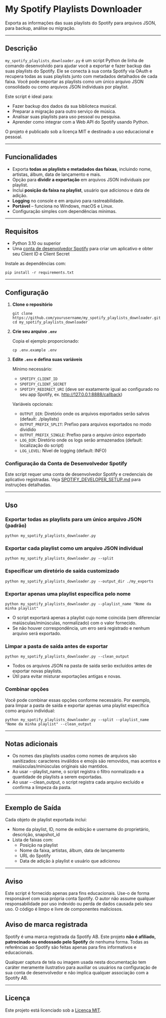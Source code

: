 # My Spotify Playlists Downloader

Exporta as informações das suas playlists do Spotify para arquivos JSON, para backup, análise ou migração.

---

## Descrição

`my_spotify_playlists_downloader.py` é um script Python de linha de comando desenvolvido para ajudar você a exportar e
fazer backup das suas playlists do Spotify. Ele se conecta à sua conta Spotify via OAuth e recupera todas as suas
playlists junto com metadados detalhados de cada faixa. Você pode exportar as playlists como um único arquivo JSON
consolidado ou como arquivos JSON individuais por playlist.

Este script é ideal para:

- Fazer backup dos dados da sua biblioteca musical.
- Preparar a migração para outro serviço de música.
- Analisar suas playlists para uso pessoal ou pesquisa.
- Aprender como integrar com a Web API do Spotify usando Python.

O projeto é publicado sob a licença MIT e destinado a uso educacional e pessoal.

---

## Funcionalidades

- Exporta **todas as playlists e metadados das faixas**, incluindo nome, artistas, álbum, data de lançamento e mais.
- Opção para **dividir a exportação** em arquivos JSON individuais por playlist.
- Inclui **posição da faixa na playlist**, usuário que adicionou e data de adição.
- **Logging** no console e em arquivo para rastreabilidade.
- **Portável** – funciona no Windows, macOS e Linux.
- Configuração simples com dependências mínimas.

---

## Requisitos

- Python 3.10 ou superior
- Uma [conta de desenvolvedor Spotify](SPOTIFY_DEVELOPER_SETUP.md) para criar um aplicativo e obter seu Client ID e
  Client Secret

Instale as dependências com:

```shell
pip install -r requirements.txt
```

---

## Configuração

1. **Clone o repositório**

    ```shell
    git clone https://github.com/yourusername/my_spotify_playlists_downloader.git
    cd my_spotify_playlists_downloader
    ```

2. **Crie seu arquivo `.env`**

   Copia el ejemplo proporcionado:

    ```shell
    cp .env.example .env
    ```

3. **Edite `.env` e defina suas variáveis**

   Mínimo necessário:

    - `SPOTIFY_CLIENT_ID`
    - `SPOTIFY_CLIENT_SECRET`
    - `SPOTIFY_REDIRECT_URI` (deve ser exatamente igual ao configurado no seu app Spotify,
      ex. <http://127.0.0.1:8888/callback>)

   Variáveis opcionais:

    - `OUTPUT_DIR`: Diretório onde os arquivos exportados serão salvos (default: ./playlists)
    - `OUTPUT_PREFIX_SPLIT`: Prefixo para arquivos exportados no modo dividido
    - `OUTPUT_PREFIX_SINGLE`: Prefixo para o arquivo único exportado
    - `LOG_DIR`: Diretório onde os logs serão armazenados (default: localização do script)
    - `LOG_LEVEL`: Nível de logging (default: INFO)

### Configuração da Conta de Desenvolvedor Spotify

Este script requer uma conta de desenvolvedor Spotify e credenciais de aplicativo registradas.
Veja [SPOTIFY_DEVELOPER_SETUP.md](SPOTIFY_DEVELOPER_SETUP.md) para instruções detalhadas.

---

## Uso

### Exportar todas as playlists para um único arquivo JSON (padrão)

```shell
python my_spotify_playlists_downloader.py
```

### Exportar cada playlist como um arquivo JSON individual

```shell
python my_spotify_playlists_downloader.py --split
```

### Especificar um diretório de saída customizado

```shell
python my_spotify_playlists_downloader.py --output_dir ./my_exports
```

### Exportar apenas uma playlist específica pelo nome

```shell
python my_spotify_playlists_downloader.py --playlist_name "Nome da minha playlist"
```

- O script exportará apenas a playlist cujo nome coincida (sem diferenciar maiúsculas/minúsculas, normalizado) com o
  valor fornecido.
- Se não houver correspondência, um erro será registrado e nenhum arquivo será exportado.

### Limpar a pasta de saída antes de exportar

```shell
python my_spotify_playlists_downloader.py --clean_output
```

- Todos os arquivos JSON na pasta de saída serão excluídos antes de exportar novas playlists.
- Útil para evitar misturar exportações antigas e novas.

### Combinar opções

Você pode combinar essas opções conforme necessário. Por exemplo, para limpar a pasta de saída e exportar apenas uma
playlist específica como arquivo individual:

```shell
python my_spotify_playlists_downloader.py --split --playlist_name "Nome da minha playlist" --clean_output
```

---

## Notas adicionais

- Os nomes das playlists usados como nomes de arquivos são sanitizados: caracteres inválidos e emojis são removidos, mas
  acentos e maiúsculas/minúsculas originais são mantidos.
- Ao usar --playlist_name, o script registra o filtro normalizado e a quantidade de playlists a serem exportadas.
- Ao usar --clean_output, o script registra cada arquivo excluído e confirma a limpeza da pasta.

---

## Exemplo de Saída

Cada objeto de playlist exportada inclui:

- Nome da playlist, ID, nome de exibição e username do proprietário, descrição, snapshot_id
- Lista de faixas com:
  - Posição na playlist
  - Nome da faixa, artistas, álbum, data de lançamento
  - URL do Spotify
  - Data de adição à playlist e usuário que adicionou

---

## Aviso

Este script é fornecido apenas para fins educacionais.
Use-o de forma responsável com sua própria conta Spotify.
O autor não assume qualquer responsabilidade por uso indevido ou perda de dados causada pelo seu uso.
O código é limpo e livre de componentes maliciosos.

## Aviso de marca registrada

Spotify é uma marca registrada da Spotify AB.
Este projeto **não é afiliado, patrocinado ou endossado pelo Spotify** de nenhuma forma.
Todas as referências ao Spotify são feitas apenas para fins informativos e educacionais.

Qualquer captura de tela ou imagem usada nesta documentação tem caráter meramente ilustrativo para auxiliar os usuários
na configuração de sua conta de desenvolvedor e não implica qualquer associação com a Spotify AB.

---

## Licença

Este projeto está licenciado sob a [Licença MIT](../../LICENSE).
